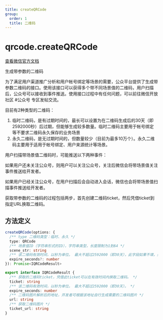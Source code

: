 ```yaml
---
title: createQRCode
group:
  order: 1
  title: 二维码
---
```


# qrcode.createQRCode

[查看微信官方文档](https://developers.weixin.qq.com/doc/offiaccount/Account_Management/Generating_a_Parametric_QR_Code.html)

生成带参数的二维码

为了满足用户渠道推广分析和用户帐号绑定等场景的需要，公众平台提供了生成带参数二维码的接口。使用该接口可以获得多个带不同场景值的二维码，用户扫描后，公众号可以接收到事件推送。使用接口过程中有任何问题，可以前往微信开放社区 #公众号 专区发帖交流。

目前有2种类型的二维码：

1. 临时二维码，是有过期时间的，最长可以设置为在二维码生成后的30天（即2592000秒）后过期，但能够生成较多数量。临时二维码主要用于帐号绑定等不要求二维码永久保存的业务场景 
2. 永久二维码，是无过期时间的，但数量较少（目前为最多10万个）。永久二维码主要用于适用于帐号绑定、用户来源统计等场景。

用户扫描带场景值二维码时，可能推送以下两种事件：

如果用户还未关注公众号，则用户可以关注公众号，关注后微信会将带场景值关注事件推送给开发者。

如果用户已经关注公众号，在用户扫描后会自动进入会话，微信也会将带场景值扫描事件推送给开发者。

获取带参数的二维码的过程包括两步，首先创建二维码ticket，然后凭借ticket到指定URL换取二维码。

## 方法定义

```typescript
createQRCode(options: {
  /** type 二维码类型：临时、永久 */
  type: QRCode
  /** 场景值ID（字符串形式的ID），字符串类型，长度限制为1到64 */
  scene_str: string
  /** 该二维码有效时间，以秒为单位。 最大不超过2592000（即30天），此字段如果不填，则默认有效期为30秒。 */
  expire_seconds?: number
}): Promise<IQRCodeResult>

export interface IQRCodeResult {
  /** 获取的二维码ticket，凭借此ticket可以在有效时间内换取二维码。 */
  ticket: string
  /** 该二维码有效时间，以秒为单位。 最大不超过2592000（即30天）。 */
  expire_seconds: number
  /** 二维码图片解析后的地址，开发者可根据该地址自行生成需要的二维码图片 */
  url: string
  /** 获取二维码图片 */
  ticket_url: string
}
```